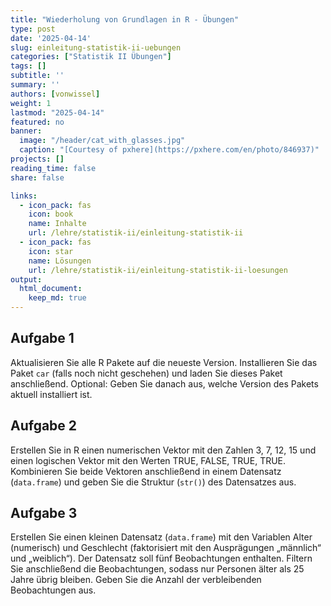 ```yaml
---
title: "Wiederholung von Grundlagen in R - Übungen" 
type: post
date: '2025-04-14'
slug: einleitung-statistik-ii-uebungen
categories: ["Statistik II Übungen"] 
tags: [] 
subtitle: ''
summary: ''
authors: [vonwissel]
weight: 1
lastmod: "2025-04-14"
featured: no
banner: 
  image: "/header/cat_with_glasses.jpg"
  caption: "[Courtesy of pxhere](https://pxhere.com/en/photo/846937)"
projects: []
reading_time: false
share: false

links:
  - icon_pack: fas
    icon: book
    name: Inhalte
    url: /lehre/statistik-ii/einleitung-statistik-ii
  - icon_pack: fas
    icon: star
    name: Lösungen
    url: /lehre/statistik-ii/einleitung-statistik-ii-loesungen
output:
  html_document:
    keep_md: true
---
```




## Aufgabe 1

Aktualisieren Sie alle R Pakete auf die neueste Version. Installieren Sie das Paket `car` (falls noch nicht geschehen) und laden Sie dieses Paket anschließend. Optional: Geben Sie danach aus, welche Version des Pakets aktuell installiert ist.

## Aufgabe 2

Erstellen Sie in R einen numerischen Vektor mit den Zahlen 3, 7, 12, 15 und einen logischen Vektor mit den Werten TRUE, FALSE, TRUE, TRUE. Kombinieren Sie beide Vektoren anschließend in einem Datensatz (`data.frame`) und geben Sie die Struktur (`str()`) des Datensatzes aus.

## Aufgabe 3

Erstellen Sie einen kleinen Datensatz (`data.frame`) mit den Variablen Alter (numerisch) und Geschlecht (faktorisiert mit den Ausprägungen „männlich“ und „weiblich“). Der Datensatz soll fünf Beobachtungen enthalten. Filtern Sie anschließend die Beobachtungen, sodass nur Personen älter als 25 Jahre übrig bleiben. Geben Sie die Anzahl der verbleibenden Beobachtungen aus.
